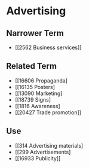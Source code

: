 # Advertising  

## Narrower Term

- [[2562 Business services]]  

## Related Term

- [[16606 Propaganda]
- [[16135 Posters]
- [[13090 Marketing]
- [[18739 Signs]
- [[1816 Awareness]
- [[20427 Trade promotion]]  

## Use

- [[314 Advertising materials]
- [[299 Advertisements]
- [[16933 Publicity]]  

